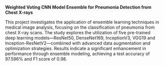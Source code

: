 **Weighted Voting CNN Model Ensemble for Pneumonia Detection from Chest X-rays**

This project investigates the application of ensemble learning techniques in medical image analysis, focusing on the classification of pneumonia from chest X-ray scans.
The study explores the utilization of five pre-trained deep learning models—ResNet50, DenseNet169, InceptionV3, VGG19 and Inception-ResNetV2—combined with advanced data augmentation and optimization strategies.
Results indicate a significant enhancement in performance through ensemble modeling, achieving a test accuracy of 97.596% and F1 score of 0.98.
